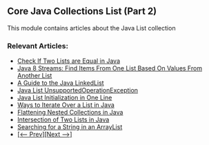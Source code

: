## Core Java Collections List (Part 2)

This module contains articles about the Java List collection

### Relevant Articles: 
- [Check If Two Lists are Equal in Java](https://www.baeldung.com/java-test-a-list-for-ordinality-and-equality)
- [Java 8 Streams: Find Items From One List Based On Values From Another List](https://www.baeldung.com/java-streams-find-list-items)
- [A Guide to the Java LinkedList](https://www.baeldung.com/java-linkedlist)
- [Java List UnsupportedOperationException](https://www.baeldung.com/java-list-unsupported-operation-exception)
- [Java List Initialization in One Line](https://www.baeldung.com/java-init-list-one-line)
- [Ways to Iterate Over a List in Java](https://www.baeldung.com/java-iterate-list)
- [Flattening Nested Collections in Java](https://www.baeldung.com/java-flatten-nested-collections)
- [Intersection of Two Lists in Java](https://www.baeldung.com/java-lists-intersection)
- [Searching for a String in an ArrayList](https://www.baeldung.com/java-search-string-arraylist)
- [[<-- Prev]](/core-java-modules/core-java-collections-list)[[Next -->]](/core-java-modules/core-java-collections-list-3)

